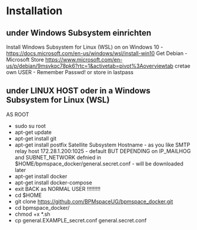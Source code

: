 # Installation
## under Windows Subsystem einrichten
Install Windows Subsystem for Linux (WSL) on on Windows 10 -  https://docs.microsoft.com/en-us/windows/wsl/install-win10
Get Debian - Microsoft Store  https://www.microsoft.com/en-us/p/debian/9msvkqc78pk6?rtc=1&activetab=pivot%3Aoverviewtab
cretae own USER - Remember Passwd! or store in lastpass

## under LINUX HOST oder in a Windows Subsystem for Linux (WSL) 
AS ROOT
- sudo su root 
- apt-get update
- apt-get install git
- apt-get install postfix
  Satellite Subsystem
  Hostname - as you like
   SMTP relay host 172.28.1.200:1025 - default BUT DEPENDING on IP_MAILHOG and SUBNET_NETWORK defnied in $HOME/bpmspace_docker/general.secret.conf - will be downloaded later
- apt-get install docker
- apt-get install docker-compose
- exit
BACK as NORMAL USER !!!!!!!!!
- cd $HOME
- git clone https://github.com/BPMspaceUG/bpmspace_docker.git
- cd bpmspace_docker/
- chmod +x *.sh
- cp general.EXAMPLE_secret.conf general.secret.conf


